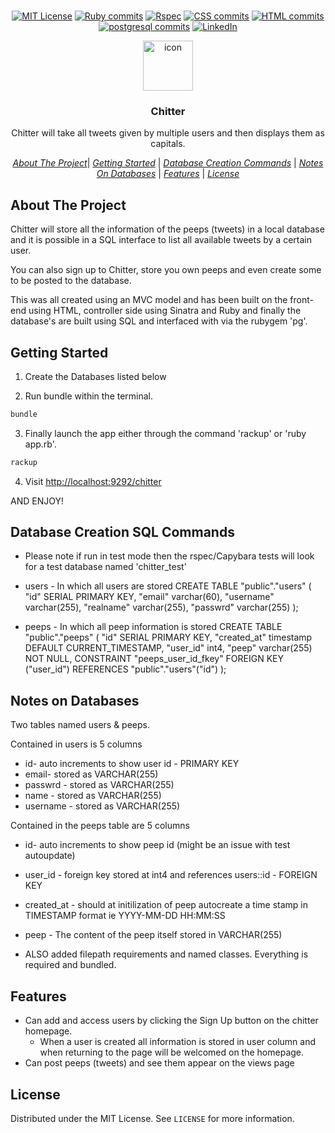 <br/>
<div align="center">

[![MIT License][license-shield]][license-url]
[![Ruby commits][rubyCommits]](https://sourcerer.io/walker-tw)
[![Rspec][rspec]](https://sourcerer.io/walker-tw)
[![CSS commits][cssCommits]](https://sourcerer.io/walker-tw)
[![HTML commits][htmlCommits]](https://sourcerer.io/walker-tw)
[![postgresql commits][sqlCommits]](https://sourcerer.io/walker-tw)
[![LinkedIn][linkedin-shield]][linkedin-url]

</div>
<p align="center">
  <a href="https://github.com/walker-tw/chitter">
      <img src="https://image.flaticon.com/icons/svg/1596/1596833.svg" width="80" height="80" alt="icon">
  </a>

  <h3 align="center">Chitter</h3>

  <p align="center">
    Chitter will take all tweets given by multiple users and then displays them as capitals.     
  </p>
</p>

<div align= "center">

  [*About The Project*](#About-The-Project)| [*Getting Started*](#Getting-Started) | [*Database Creation Commands*](#Database-Creation-SQL-Commands) | [*Notes On Databases*](#Notes-on-Databases) | [*Features*](#Features) | [*License*](#license)

</div>

## About The Project

Chitter will store all the information of the peeps (tweets) in a local database and it is possible in a SQL interface to list all available tweets by a certain user.

You can also sign up to Chitter, store you own peeps and even create some to be posted to the database.

This was all created using an MVC model and has been built on the front-end using HTML, controller side using Sinatra and Ruby and finally the database's are built using SQL and interfaced with via the rubygem 'pg'.

## Getting Started

1. Create the Databases listed below

2. Run bundle within the terminal. 

```sh
bundle
```

3. Finally launch the app either through the command 'rackup' or 'ruby app.rb'.

```sh
rackup
```

4. Visit [http://localhost:9292/chitter](http://localhost:9292/chitter)


AND ENJOY!

## Database Creation SQL Commands ##

- Please note if run in test mode then the rspec/Capybara tests will look for a test database named 'chitter_test'

- users - In which all users are stored
CREATE TABLE "public"."users" (
    "id" SERIAL PRIMARY KEY,
    "email" varchar(60),
    "username" varchar(255),
    "realname" varchar(255),
    "passwrd" varchar(255)
);

- peeps - In which all peep information is stored
CREATE TABLE "public"."peeps" (
    "id" SERIAL PRIMARY KEY,
    "created_at" timestamp DEFAULT CURRENT_TIMESTAMP,
    "user_id" int4,
    "peep" varchar(255) NOT NULL,
    CONSTRAINT "peeps_user_id_fkey" FOREIGN KEY ("user_id") REFERENCES "public"."users"("id")
);
    
## Notes on Databases ##

Two tables named users & peeps.

Contained in users is 5 columns
- id- auto increments to show user id - PRIMARY KEY
- email- stored as VARCHAR(255)
- passwrd - stored as VARCHAR(255)
- name - stored as VARCHAR(255)
- username - stored as VARCHAR(255)

Contained in the peeps table are 5 columns
- id- auto increments to show peep id (might be an issue with test autoupdate)
- user_id - foreign key stored at int4 and references users::id - FOREIGN KEY
- created_at - should at initilization of peep autocreate a time stamp in TIMESTAMP format ie YYYY-MM-DD HH:MM:SS
- peep - The content of the peep itself stored in VARCHAR(255)

- ALSO added filepath requirements and named classes. Everything is required and bundled.

## Features ##

- Can add and access users by clicking the Sign Up button on the chitter homepage.
  - When a user is created all information is stored in user column and when returning to the page will be welcomed on the homepage.
- Can post peeps (tweets) and see them appear on the views page

## License

Distributed under the MIT License. See `LICENSE` for more information.

[license-shield]: https://img.shields.io/github/license/othneildrew/Best-README-Template.svg?style=flat-square
[license-url]: https://github.com/othneildrew/Best-README-Template/blob/master/LICENSE.txt
[linkedin-shield]: https://img.shields.io/badge/-LinkedIn-black.svg?style=flat-square&logo=linkedin&colorB=555
[linkedin-url]: https://linkedin.com/in/thomas-w-walker 
[rubyCommits]: https://img.shields.io/badge/Ruby-red.svg
[rspec]: https://img.shields.io/badge/Rspec-yellow.svg
[cssCommits]: https://img.shields.io/badge/CSS-green.svg
[htmlCommits]: https://img.shields.io/badge/HTML-orange.svg
[sqlCommits]: https://img.shields.io/badge/Postgresql-blue.svg
